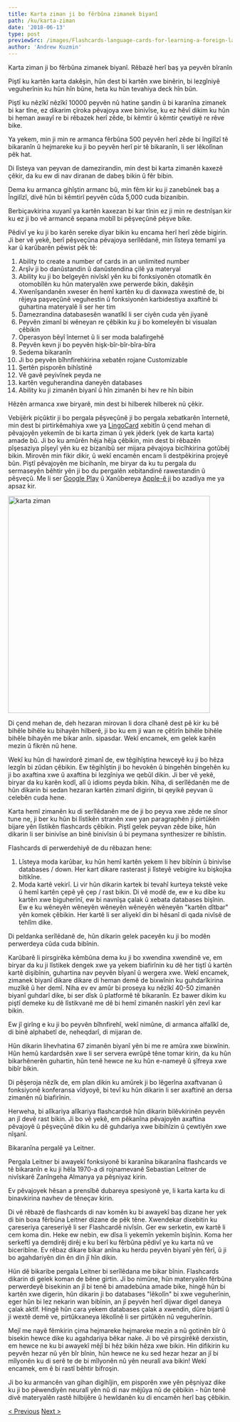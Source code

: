 ```yaml
---
title: Karta ziman ji bo fêrbûna zimanek biyanî
path: /ku/karta-ziman
date: '2018-06-13'
type: post
previewSrc: /images/Flashcards-language-cards-for-learning-a-foreign-language.-The-best-method-of-memorizing-words.jpg
author: 'Andrew Kuzmin'
---
```


Karta ziman ji bo fêrbûna zimanek biyanî. Rêbazê herî baş ya peyvên bîranîn

Piştî ku kartên karta dakêşin, hûn dest bi kartên xwe binêrin, bi lezgîniyê veguherînin ku hûn hîn bûne, heta ku hûn tevahiya deck hîn bûn.

Piştî ku nêzîkî nêzîkî 10000 peyvên nû hatine şandin û bi karanîna zimanek bi kar tîne, ez dikarim çîroka pêvajoya xwe binivîse, ku ez hêvî dikim ku hûn bi heman awayî re bi rêbazek herî zêde, bi kêmtir û kêmtir çewtiyê re rêve bike.

Ya yekem, min ji min re armanca fêrbûna 500 peyvên herî zêde bi îngilîzî tê bikaranîn û hejmareke ku ji bo peyvên herî pir tê bikaranîn, li ser lêkolînan pêk hat.

Di lîsteya van peyvan de damezirandin, min dest bi karta zimanên kaxezê çêkir, da ku ew di nav diranan de dabeş bikin û fêr bibin.

Dema ku armanca gihîştin armanc bû, min fêm kir ku ji zanebûnek baş a Îngilîzî, divê hûn bi kêmtirî peyvên cûda 5,000 cuda bizanibin.

Berbiçavkirina xuyanî ya kartên kaxezan bi kar tînin ez ji min re destnîşan kir ku ez ji bo vê armancê sepana mobîl bi pêşveçûnê pêşve bike.

Pêdivî ye ku ji bo karên sereke diyar bikin ku encama herî herî zêde bigirin. Ji ber vê yekê, berî pêşveçûna pêvajoya serîlêdanê, min lîsteya temamî ya kar û karûbarên pêwist pêk tê:

1. Ability to create a number of cards in an unlimited number
2. Arşîv ji bo danûstandin û danûstendina çilê ya materyal
3. Ability ku ji bo belgeyên nivîskî yên ku bi fonksiyonên otomatîk ên otomobîlên ku hûn materyalên xwe perwerde bikin, dakêşin
4. Xwenîşandanên xweser ên hemî kartên ku di daxwaza xwestinê de, bi rêjeya paşveçûnê veguhestin û fonksiyonên karbidestiya axaftinê bi guhartina materyalê li ser her tim
5. Damezrandina databasesên wanatîkî li ser ciyên cuda yên jiyanê
6. Peyvên zimanî bi wêneyan re çêbikin ku ji bo komeleyên bi visualan çêbikin
7. Operasyon bêyî înternet û li ser moda balafirgehê
8. Peyvên kevn ji bo peyvên hişk-bîr-bîr-bîra-bîra
9. Sedema bikaranîn
10. Ji bo peyvên bîhnfirehkirina xebatên rojane Customizable
11. Şertên pisporên bihîstinê
12. Vê gavê peyivînek peyda ne
13. kartên veguherandina daneyên databases
14. Ability ku ji zimanên biyanî û hîn zimanên bi hev re hîn bibin

Hêzên armanca xwe biryarê, min dest bi hilberek hilberek nû çêkir.

Vebijêrk piçûktir ji bo pergala pêşveçûnê ji bo pergala xebatkarên înternetê, min dest bi pirtirkêmahiya xwe ya <a href="https://lingocard.com" target="_blank" rel="noopener">LingoCard</a> xebitîn û çend mehan di pêvajoyên yekemîn de bi karta ziman û yek jêderk (yek de karta karta) amade bû. Ji bo ku amûrên hêja hêja çêbikin, min dest bi rêbazên pîşesaziya pîşeyî yên ku ez bizanibû ser mijara pêvajoya bicîhkirina gotûbêj bikin. Mirovên min fikir dikir, û wekî encamên encam li destpêkirina projeyê bûn. Piştî pêvajoyên me bicihanîn, me biryar da ku tu pergala du sermaseyên bêhtir yên ji bo du pergalên xebitandinê rawestandin û pêşveçû. Me li ser <a href="https://play.google.com/store/apps/details?id=com.lingocard.lingocard" target="_blank" rel="noopener">Google Play</a> û Xanûbereya <a href="https://itunes.apple.com/us/app/lingocard/id1217076835?mt=8" target="_blank" rel="noopener">Apple-ê ji</a> bo azadiya me ya apsaz kir.

<img class="aligncenter wp-image-7109" src="../images/2018/05/LingoCard-play.png" alt="karta ziman" width="453" height="487" />

Di çend mehan de, deh hezaran mirovan li dora cîhanê dest pê kir ku bê bihêle bihêle ku bihayên hilberê, ji bo ku em ji wan re çêtirîn bihêle bihêle bihêle bihayên me bikar anîn. sipasdar. Wekî encamek, em gelek karên mezin û fikrên nû hene.

Wekî ku hûn di hawirdorê zimanî de, ew têgihîştina hewceyê ku ji bo hêza lezgîn bi zûdan çêbikin. Ew têgihîştin ji bo hevokên û bingehên bingehên ku ji bo axaftina xwe û axaftina bi lezgîniya we qebûl dikin. Ji ber vê yekê, biryar da ku karên kodî, alî û idioms peyda bikin. Niha, di serîlêdanên me de hûn dikarin bi sedan hezaran kartên zimanî digirin, bi qeyikê peyvan û celebên cuda hene.

Karta hemî zimanên ku di serîlêdanên me de ji bo peyva xwe zêde ne sînor tune ne, ji ber ku hûn bi lîstikên stranên xwe yan paragraphên ji pirtûkên bijare yên lîstikên flashcards çêbikin. Piştî gelek peyvan zêde bike, hûn dikarin li ser binivîse an binê binivîsin û bi peymana synthesizer re bihîstin.

Flashcards di perwerdehiyê de du rêbazan hene:

1. Lîsteya moda karûbar, ku hûn hemî kartên yekem li hev bibînin û binivîse databases / down. Her kart dikare rasterast ji lîsteyê vebigire ku bişkojka bitikîne.
2. Moda kartê vekirî. Li vir hûn dikarin kartek bi tevahî kurteya tekstê veke û hemî kartên çepê yê çep / rast bikin. Di vê modê de, ew e ku dibe ku kartên xwe biguherînî, ew bi navnîşa çalak û xebata databases bişînin. Ew e ku wêneyên wêneyên wêneyên wêneyên wêneyên "kartên dîtbar" yên komek çêbikin. Her kartê li ser aliyekî din bi hêsanî di qada nivîsê de tehlîm dike.

Di peldanka serîlêdanê de, hûn dikarin gelek paceyên ku ji bo modên perwerdeya cûda cuda bibînin.

Karûbarê li pirsgirêka kêmbûna dema ku ji bo xwendina xwendinê ve, em biryar da ku ji lîstikek dengek xwe ya yekem biafirînin ku dê her tiştî û kartên kartê dişibînin, guhartina nav peyvên bîyanî û wergera xwe. Wekî encamek, zimanek biyanî dikare dikare di heman demê de bixwînin ku guhdarîkirina muzîkê û her demî. Niha ev ev amûr bi proseya ku nêzîkî 40-50 zimanên biyanî guhdarî dike, bi ser dîsk û platformê tê bikaranîn. Ez bawer dikim ku piştî demeke ku dê lîstikvanê me dê bi hemî zimanên naskirî yên zevî kar bikin.

Ew jî girîng e ku ji bo peyvên bîhnfirehî, wekî nimûne, di armanca alfalîkî de, di binê alphabetî de, neheqdarî, di mijaran de.

Hûn dikarin lihevhatina 67 zimanên biyanî yên bi me re amûra xwe bixwînin. Hûn hemû kardardsên xwe li ser servera ewrûpê têne tomar kirin, da ku hûn bikarhênerên guhartin, hûn tenê hewce ne ku hûn e-nameyê û şîfreya xwe bibîr bikin.

Di pêşeroja nêzîk de, em plan dikin ku amûrek ji bo lêgerîna axaftvanan û fonksiyonê konferansa vîdyoyê, bi tevî ku hûn dikarin li ser axaftinê an dersa zimanên nû biafirînin.

Herweha, bi alîkariya alîkariya flashcardsê hûn dikarin bilêvkirinên peyvên an jî devê rast bikin. Ji bo vê yekê, em pêkanîna pêvajoyên axaftina pêvajoyê û pêşveçûnê dikin ku dê guhdariya xwe bibihîzin û çewtiyên xwe nîşanî.

Bikaranîna pergalê ya Leitner.

Pergala Leitner bi awayekî fonksiyonê bi karanîna bikaranîna flashcards ve tê bikaranîn e ku ji hêla 1970-a di rojnamevanê Sebastian Leitner de nivîskarê Zanîngeha Almanya ya pêşniyaz kirin.

Ev pêvajoyek hêsan a prensîbê dubareya spesiyonê ye, li karta karta ku di binavkirina navhev de têneçav kirin.

Di vê rêbazê de flashcards di nav komên ku bi awayekî baş dizane her yek di bin boxa fêrbûna Leitner dizane de pêk têne. Xwendekar dixebitin ku çareseriya çareseriyê li ser Flashcardê nivîsîn. Ger ew serketin, ew kartê li cem koma din. Heke ew nebin, ew dîsa li yekemîn yekemîn bişînin. Koma her serkeftî ya demdirêj dirêj e ku berî ku fêrbûna pêdivî ye ku karta nû ve biceribîne. Ev rêbaz dikare bikar anîna ku herdu peyvên biyanî yên fêrî, û ji bo agahdariyên din ên din jî hîn dikin.

Hûn dê bikaribe pergala Leitner bi serîlêdana me bikar bînin. Flashcards dikarin di gelek koman de bêne girtin. Ji bo nimûne, hûn materyalên fêrbûna perwerdeyê bisekinin an jî bi tenê bi amadebûna amade bike, hingê hûn bi kartên xwe digerin, hûn dikarin ji bo databases "lêkolîn" bi xwe veguherînin, eger hûn bi lez nekarin wan bibînin, an jî peyvên herî dijwar digel daneya çalak aktîf. Hingê hûn cara yekem databases çalak a xwendin, dûre bijartî û ji wextê demê ve, pirtûkxaneya lêkolînê li ser pirtûkên nû veguherînin.

Mejî me nayê fêmkirin çima hejmareke hejmareke mezin a nû gotinên bîr û bisekin hewce dike ku agahdariya bêkar nake. Ji bo vê pirsgirêkê derxistin, em hewce ne ku bi awayekî mêjî bi hêz bikin hêza xwe bikin. Hin difikirin ku peyvên hezar nû yên bîr bînin, hûn hewce ne ku sed hezar hezar an jî bi mîlyonên ku di serê te de bi mîlyonên nû yên neuralî ava bikin! Wekî encamek, em ê bi rastî bêhtir bifroşin.

Ji bo ku armancên van gihan digihîjin, em pisporên xwe yên pêşniyaz dike ku ji bo pêwendiyên neuralî yên nû di nav mêjûya nû de çêbikin - hûn tenê divê materyalên rastê hilbijêre û hewldanên ku di encamên herî baş çêbikin.

<a href="/ku/cawa-ingilizi-zutirin-fer-bibin">< Previous</a> <a href="/ku/ciqas-peyva-cebikin">Next ></a>
